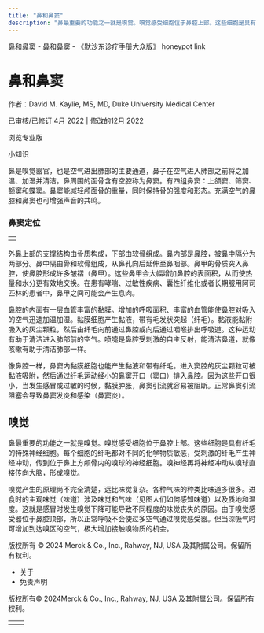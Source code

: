 ```yaml
---
title: "鼻和鼻窦"
description: "鼻最重要的功能之一就是嗅觉。嗅觉感受细胞位于鼻腔上部。这些细胞是具有纤毛的特殊神经细胞。每个细胞的纤毛都对不同的化学物质敏感，受刺激的纤毛产生神经冲动，传到位于鼻上方颅骨内的嗅球的神经细胞。嗅神经再将神经冲动从嗅球直接传向大脑，形成嗅觉。"
---
```


﻿鼻和鼻窦 \- 鼻和鼻窦 \- 《默沙东诊疗手册大众版》 honeypot link

# 鼻和鼻窦

作者：David M. Kaylie, MS, MD, Duke University Medical Center

已审核/已修订 4月 2022 \| 修改的12月 2022

浏览专业版

小知识

鼻是嗅觉器官，也是空气进出肺部的主要通道，鼻子在空气进入肺部之前将之加温、加湿并清洁。鼻周围的面骨含有空腔称为鼻窦。有四组鼻窦：上颌窦、筛窦、额窦和蝶窦。鼻窦能减轻颅面骨的重量，同时保持骨的强度和形态。充满空气的鼻腔和鼻窦也可增强声音的共鸣。

### 鼻窦定位

|     |
| --- |
|  |

外鼻上部的支撑结构由骨质构成，下部由软骨组成。鼻内部是鼻腔，被鼻中隔分为两部分。鼻中隔由骨和软骨组成，从鼻孔向后延伸至鼻咽部。鼻甲的骨质突入鼻腔，使鼻腔形成许多皱褶（鼻甲）。这些鼻甲会大幅增加鼻腔的表面积，从而使热量和水分更有效地交换。在患有哮喘、过敏性疾病、囊性纤维化或者长期服用阿司匹林的患者中，鼻甲之间可能会产生息肉。

鼻腔的内面有一层血管丰富的黏膜。增加的呼吸面积、丰富的血管能使鼻腔对吸入的空气迅速加温加湿。黏膜细胞产生黏液，带有毛发状突起（纤毛）。黏液能黏附吸入的灰尘颗粒，然后由纤毛向前通过鼻腔或向后通过咽喉排出呼吸道。这种运动有助于清洁进入肺部前的空气。喷嚏是鼻腔受刺激的自主反射，能清洁鼻道，就像咳嗽有助于清洁肺部一样。

像鼻腔一样，鼻窦内黏膜细胞也能产生黏液和带有纤毛。进入窦腔的灰尘颗粒可被黏液吸附，然后通过纤毛运动经小的鼻窦开口（窦口）排入鼻腔。因为这些开口很小，当发生感冒或过敏的时候，黏膜肿胀，鼻窦引流就容易被阻断。正常鼻窦引流阻塞会导致鼻窦发炎和感染（鼻窦炎）。

## 嗅觉

鼻最重要的功能之一就是嗅觉。嗅觉感受细胞位于鼻腔上部。这些细胞是具有纤毛的特殊神经细胞。每个细胞的纤毛都对不同的化学物质敏感，受刺激的纤毛产生神经冲动，传到位于鼻上方颅骨内的嗅球的神经细胞。嗅神经再将神经冲动从嗅球直接传向大脑，形成嗅觉。

嗅觉产生的原理尚不完全清楚，远比味觉复杂。各种气味的种类比味道多很多。进食时的主观味觉（味道）涉及味觉和气味（见图人们如何感知味道）以及质地和温度。这就是感冒时发生嗅觉下降可能导致不同程度的味觉丧失的原因。由于嗅觉感受器位于鼻腔顶部，所以正常呼吸不会使过多空气通过嗅觉感受器。但当深吸气时可增加到达嗅区的空气，极大增加接触嗅物质的机会。



版权所有 © 2024
Merck & Co., Inc., Rahway, NJ, USA 及其附属公司。保留所有权利。

- 关于
- 免责声明

版权所有© 2024Merck & Co., Inc., Rahway, NJ, USA 及其附属公司。保留所有权利。

|     |     |
| --- | --- |
|  |  |